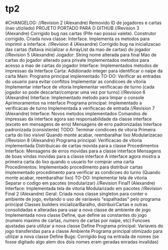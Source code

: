 # tp2
#CHANGELOG:
//Revision 2 (Alexandre)
Removido ID de jogadores e cartas (nao utizilado)
PROJETO PORTADO PARA O GITHUB
//Revision 3 (Alexandre)
Corrigido bug nas cartas (Pife nao possui valete). Construtor corrigido.
Criada nova classe: Interface. Implementa os metodos para imprimir a interface.
//Revision 4 (Alexandre)
Corrigido bug na inicializacao das cartas (faltava inicializar o ArrayList da mao de cartas) do jogador
//Revision 5 (Alexandre)
Jogador:
String nome alterada para final
Mao de cartas do jogador alterado para private
Implementados metodos para acesso a mao de cartas do jogador
Interface:
Implementados metodos de impressao da Interface
Carta:
Adidionado integer para identificar o naipe da carta
Main:
Programa principal implementado
TO-DO:
Verificar as entradas do usuario para evitar conflitos
Implementar as condicoes de vitoria
Implementar interface de vitoria
Implementar verificacao de turno (cada jogador so pode descartar/comprar uma vez por turno)
//Revision 6 (Alexandre)
Interface:
Implementado metodo para limpar o console
Aprimoramentos na interface
Programa principal:
Implementado a verificacao de turno
Implementada a verificacao de entrada
//Revision 7 (Alexandre)
Interface:
Novos metodos implementados
Comandos de impressao da interface agora sao responsabilidade da classe interface (exceto em mensagens de erro)
Mensagens de erro padronizadas
Interface padronizada (consistente)
TODO: Terminar condicoes de vitoria
Primeira carta do lixo visivel
Quando monte acabar, reembaralhar lixo
Modularizacao
//Revision 8 (Alexandre)
Programa principal:
Verificacao de vitoria implementada
Distribuicao de cartas movida para a classe Procedimentos
Interface:
Mensagens de erros movidas para a classe interface
Mensagens de boas vindas movidas para a classe interface
A interface agora mostra a primeira carta do lixo quando o usuario for comprar uma carta
Procedimentos:
Implementado procedimento para distribuir cartas
Implementado procedimento para verificar as condicoes do turno (Quando monte acabar, reembaralhar lixo)
TO-DO:
Implementar tela de vitoria
Separar o codigo em pacotes (modularizar)
//Revision Final1 (Alexandre)
Interface:
Implementada tela de vitoria
Modularizado em pacotes
//Revision Final 2 (Alexandre)
Geral:
Criada nova classe singleton para conter o ambiente de jogo, evitando o uso de variaveis "espalhadas" pelo programa principal
Classes builders inicializarBaralho, distribuirCartas e outras consolidadas e alteradas para usar a nova classe de ambiente de jogo
Implementada nova classe Define, que define as constantes do jogo (numero maximo de cartas, numero de cartas por naipe, etc)
Funcoes ajustadas para utilizar a nova classe Define
Programa principal:
Variaveis do jogo transferidas para a classe Ambiente
Programa principal otimizado para utilizar a nova classe Define
Bugs:
Corrigido bug na entrada de nomes (se fosse digitado algo alem dos dois nomes eram geradas enradas invalidas)
